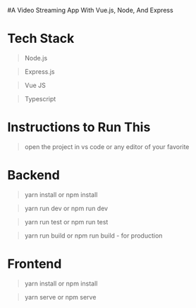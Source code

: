 #A Video Streaming App With Vue.js, Node, And Express

# Tech Stack

> Node.js

> Express.js 

> Vue JS

> Typescript

# Instructions to Run This

> open the project in vs code or any editor of your favorite

# Backend

> yarn install or npm install

> yarn run dev or npm run dev

> yarn run test or npm run test

> yarn run build or npm run build - for production

# Frontend

> yarn install or npm install

> yarn serve or npm serve
